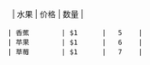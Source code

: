     | 水果        | 价格    |  数量  |   
   
    | 香蕉        | $1      |   5    |   
    | 苹果        | $1      |   6    |   
    | 草莓        | $1      |   7    |   
